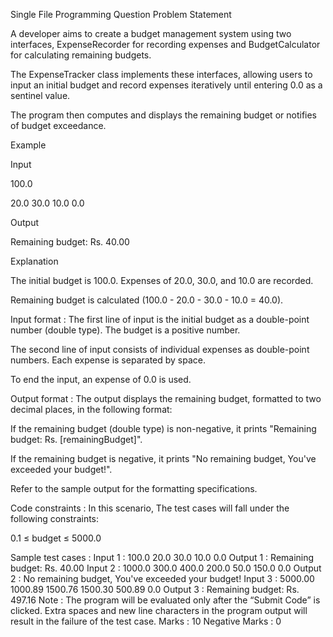 Single File Programming Question
Problem Statement



A developer aims to create a budget management system using two interfaces, ExpenseRecorder for recording expenses and BudgetCalculator for calculating remaining budgets.



The ExpenseTracker class implements these interfaces, allowing users to input an initial budget and record expenses iteratively until entering 0.0 as a sentinel value.



The program then computes and displays the remaining budget or notifies of budget exceedance.



Example



Input

100.0

20.0 30.0 10.0 0.0

Output

Remaining budget: Rs. 40.00



Explanation

The initial budget is 100.0. Expenses of 20.0, 30.0, and 10.0 are recorded.

Remaining budget is calculated (100.0 - 20.0 - 30.0 - 10.0 = 40.0).

Input format :
The first line of input is the initial budget as a double-point number (double type). The budget is a positive number.

The second line of input consists of individual expenses as double-point numbers. Each expense is separated by space.

To end the input, an expense of 0.0 is used.

Output format :
The output displays the remaining budget, formatted to two decimal places, in the following format:



If the remaining budget (double type) is non-negative, it prints "Remaining budget: Rs. [remainingBudget]".

If the remaining budget is negative, it prints "No remaining budget, You've exceeded your budget!".



Refer to the sample output for the formatting specifications.

Code constraints :
In this scenario, The test cases will fall under the following constraints:

0.1 ≤ budget ≤ 5000.0

Sample test cases :
Input 1 :
100.0
20.0 30.0 10.0 0.0
Output 1 :
Remaining budget: Rs. 40.00
Input 2 :
1000.0
300.0 400.0 200.0 50.0 150.0 0.0
Output 2 :
No remaining budget, You've exceeded your budget!
Input 3 :
5000.00
1000.89 1500.76 1500.30 500.89
0.0
Output 3 :
Remaining budget: Rs. 497.16
Note :
The program will be evaluated only after the “Submit Code” is clicked.
Extra spaces and new line characters in the program output will result in the failure of the test case.
Marks : 10
Negative Marks : 0